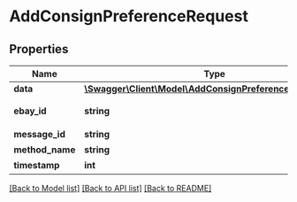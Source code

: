 # AddConsignPreferenceRequest

## Properties
Name | Type | Description | Notes
------------ | ------------- | ------------- | -------------
**data** | [**\Swagger\Client\Model\AddConsignPreferenceRequestData**](AddConsignPreferenceRequestData.md) |  | 
**ebay_id** | **string** | 卖家eBay账户 | 
**message_id** | **string** | 消息ID | 
**method_name** | **string** |  | [optional] 
**timestamp** | **int** | 时间戳 | 

[[Back to Model list]](../README.md#documentation-for-models) [[Back to API list]](../README.md#documentation-for-api-endpoints) [[Back to README]](../README.md)


